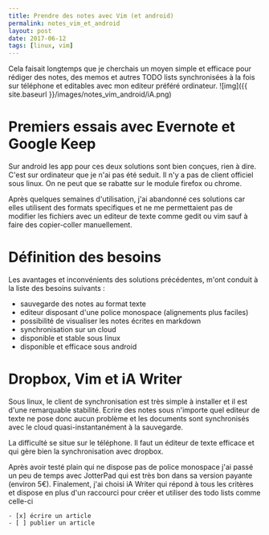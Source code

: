 ```yaml
---
title: Prendre des notes avec Vim (et android)
permalink: notes_vim_et_android
layout: post
date: 2017-06-12
tags: [linux, vim]
---
```



Cela faisait longtemps que je cherchais un moyen simple et efficace pour
rédiger des notes, des memos et autres TODO lists synchronisées à la fois sur
téléphone et editables avec mon editeur préféré ordinateur.
![img]({{ site.baseurl }}/images/notes_vim_android/iA.png)

# Premiers essais avec Evernote et Google Keep

Sur android les app pour ces deux solutions sont bien conçues, rien à dire.
C'est sur ordinateur que je n'ai pas été seduit. Il n'y a pas de client
officiel sous linux. On ne peut que se rabatte sur le module firefox ou chrome.

Après quelques semaines d'utilisation, j'ai abandonné ces solutions car elles
utilisent des formats specifiques et ne me permettaient pas de modifier les
fichiers avec un editeur de texte comme gedit ou vim sauf à  faire des
copier-coller manuellement.

# Définition des besoins

Les avantages et inconvénients des solutions précédentes, m'ont conduit à la
liste des besoins suivants :

* sauvegarde des notes au format texte
* editeur disposant d'une police monospace (alignements plus faciles)
* possibilité de visualiser les notes écrites en markdown
* synchronisation sur un cloud
* disponible et stable sous linux
* disponible et efficace sous android

# Dropbox, Vim et iA Writer

Sous linux, le client de synchronisation est très simple à installer et il est
d'une remarquable stabilité. Ecrire des notes sous n'importe quel editeur de
texte ne pose donc aucun problème et les documents sont synchronisés avec le
cloud quasi-instantanément à la sauvegarde.

La difficulté se situe sur le téléphone. Il faut un éditeur de texte efficace
et qui gère bien la synchronisation avec dropbox.

Après avoir testé plain qui ne dispose pas de police monospace j'ai passé un
peu de temps avec JotterPad qui est très bon dans sa version payante (environ
5€).  Finalement, j'ai choisi iA Writer qui répond à tous les critères et
dispose en plus d'un raccourci pour créer et utiliser des todo lists comme
celle-ci

    - [x] écrire un article
    - [ ] publier un article



